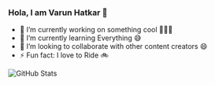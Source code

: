 ### Hola, I am Varun Hatkar 👋

<!--
**Varun-2510/Varun-2510** is a ✨ _special_ ✨ repository because its `README.md` (this file) appears on your GitHub profile.

Here are some ideas to get you started:

-->

- 🔭 I’m currently working on something cool 🤘😎🤘
- 🌱 I’m currently learning Everything 😅
- 👯 I’m looking to collaborate with other content creators 😄
- ⚡ Fun fact: I love to Ride 🚲

![GitHub Stats](https://github-readme-stats.vercel.app/api?username=Varun-2510&&show_icons=true&title_color=ffffff&icon_color=bb2acf&text_color=daf7dc&bg_color=151515)


